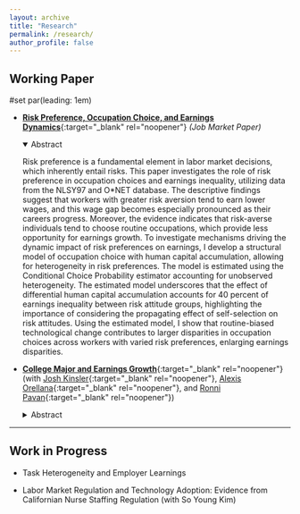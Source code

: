 ```yaml
---
layout: archive
title: "Research"
permalink: /research/
author_profile: false
---
```

## Working Paper
#set par(leading: 1em)
- [__Risk Preference, Occupation Choice, and Earnings Dynamics__](/files/Paper_Woosuk_Risk_Preference.pdf){:target="_blank" rel="noopener"} _(Job Market Paper)_
  <details open>
    <summary>Abstract</summary>
  
    Risk preference is a fundamental element in labor market decisions, which inherently entail risks. This paper investigates the role of risk preference in occupation choices and earnings inequality, utilizing data from the NLSY97 and O*NET database. The descriptive findings suggest that workers with greater risk aversion tend to earn lower wages, and this wage gap becomes especially pronounced as their careers progress. Moreover, the evidence indicates that risk-averse individuals tend to choose routine occupations, which provide less opportunity for earnings growth. To investigate mechanisms driving the dynamic impact of risk preferences on earnings, I develop a structural model of occupation choice with human capital accumulation, allowing for heterogeneity in risk preferences. The model is estimated using the Conditional Choice Probability estimator accounting for unobserved heterogeneity. The estimated model underscores that the effect of differential human capital accumulation accounts for 40 percent of earnings inequality between risk attitude groups, highlighting the importance of considering the propagating effect of self-selection on risk attitudes. Using the estimated model, I show that routine-biased technological change contributes to larger disparities in occupation choices across workers with varied risk preferences, enlarging earnings disparities.
  </details>

- [__College Major and Earnings Growth__](/files/CKOP_11_15_23.pdf){:target="_blank" rel="noopener"} (with [Josh Kinsler](https://sites.google.com/view/josh-kinsler/home){:target="_blank" rel="noopener"}, [Alexis Orellana](https://alexisorellana.github.io/){:target="_blank" rel="noopener"}, and [Ronni Pavan](https://sites.google.com/site/ronnipavan/home){:target="_blank" rel="noopener"})
  <details>
    <summary>Abstract</summary>
    In this paper we estimate major specific earnings profiles using matched American Community Survey (ACS) and Longitudinal Employer-Household Dynamics (LEHD) data. The advantage of the matched data relative to the ACS alone is that it provides a long panel of worker earnings, thus avoiding estimating life cycle profiles using cross- cohort variation. Once we allow the returns to major to vary by cohort, we find that engineering, computer science, and business majors experience faster earnings growth relative to humanities majors. For example, the gap in earnings between technical majors like engineering and computer science and humanities grows by 5-6% between ages 23 and 50. Our estimates also indicate that more recent graduates in these fields earn a larger premium relative to humanities than earlier cohorts.
  </details>

---
## Work in Progress
- Task Heterogeneity and Employer Learnings 

- Labor Market Regulation and Technology Adoption: Evidence from Californian Nurse Staffing Regulation (with So Young Kim)
